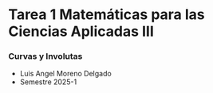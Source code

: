 # Tarea 1 Matemáticas para las Ciencias Aplicadas III
### Curvas y Involutas
- Luis Angel Moreno Delgado
- Semestre 2025-1

